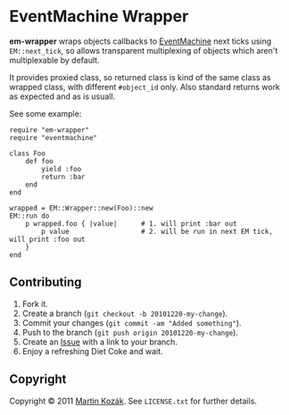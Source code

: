 EventMachine Wrapper
====================

**em-wrapper** wraps objects callbacks to [EventMachine][8] next ticks using
`EM::next_tick`, so allows transparent multiplexing of objects which 
aren't multiplexable by default.

It provides proxied class, so returned class is kind of the same class
as wrapped class, with different `#object_id` only. Also standard returns
work as expected and as is usuall. 
  
See some example:

    require "em-wrapper"
    require "eventmachine"
    
    class Foo
        def foo
            yield :foo
            return :bar
        end
    end
    
    wrapped = EM::Wrapper::new(Foo)::new
    EM::run do
        p wrapped.foo { |value|      # 1. will print :bar out
            p value                  # 2. will be run in next EM tick, will print :foo out
        }
    end    
    

Contributing
------------

1. Fork it.
2. Create a branch (`git checkout -b 20101220-my-change`).
3. Commit your changes (`git commit -am "Added something"`).
4. Push to the branch (`git push origin 20101220-my-change`).
5. Create an [Issue][9] with a link to your branch.
6. Enjoy a refreshing Diet Coke and wait.


Copyright
---------

Copyright &copy; 2011 [Martin Kozák][10]. See `LICENSE.txt` for
further details.

[8]: http://rubyeventmachine.com/
[9]: http://github.com/martinkozak/em-wrapper/issues
[10]: http://www.martinkozak.net/
